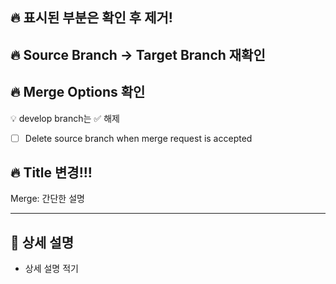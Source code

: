 ## :fire: 표시된 부분은 확인 후 제거!  

## :fire: Source Branch -> Target Branch 재확인  

## :fire: Merge Options 확인
:bulb: develop branch는 :white_check_mark: 해제  

- [ ] Delete source branch when merge request is accepted  

## :fire: Title 변경!!!
Merge: 간단한 설명

---

## :pushpin: 상세 설명

- 상세 설명 적기
